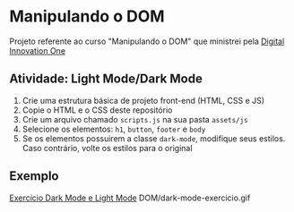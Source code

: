 # Manipulando o DOM

Projeto referente ao curso "Manipulando o DOM" que ministrei pela [Digital Innovation One](https://web.dio.me/home)

## Atividade: Light Mode/Dark Mode

1. Crie uma estrutura básica de projeto front-end (HTML, CSS e JS)
2. Copie o HTML e o CSS deste repositório
3. Crie um arquivo chamado `scripts.js` na sua pasta `assets/js`
4. Selecione os elementos: `h1`, `button`, `footer` e `body`
5. Se os elementos possuirem a classe `dark-mode`, modifique seus estilos. Caso contrário, volte os estilos para o original

## Exemplo

[Exercício Dark Mode e Light Mode](./dark-mode-exercicio.gif)
DOM/dark-mode-exercicio.gif
